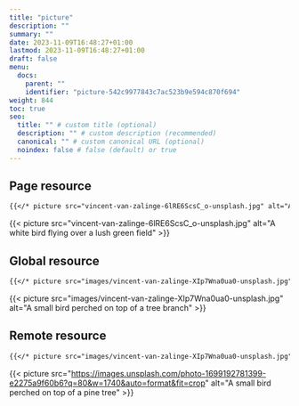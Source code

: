 ```yaml
---
title: "picture"
description: ""
summary: ""
date: 2023-11-09T16:48:27+01:00
lastmod: 2023-11-09T16:48:27+01:00
draft: false
menu:
  docs:
    parent: ""
    identifier: "picture-542c9977843c7ac523b9e594c870f694"
weight: 844
toc: true
seo:
  title: "" # custom title (optional)
  description: "" # custom description (recommended)
  canonical: "" # custom canonical URL (optional)
  noindex: false # false (default) or true
---
```



## Page resource

```md
{{</* picture src="vincent-van-zalinge-6lRE6ScsC_o-unsplash.jpg" alt="A large bird flying through a blue sky" */>}}
```

{{< picture src="vincent-van-zalinge-6lRE6ScsC_o-unsplash.jpg" alt="A white bird flying over a lush green field" >}}

## Global resource

```md
{{</* picture src="images/vincent-van-zalinge-XIp7Wna0ua0-unsplash.jpg" alt="A small bird perched on top of a tree branch" */>}}
```

{{< picture src="images/vincent-van-zalinge-XIp7Wna0ua0-unsplash.jpg" alt="A small bird perched on top of a tree branch" >}}

## Remote resource

```md
{{</* picture src="images/vincent-van-zalinge-XIp7Wna0ua0-unsplash.jpg" alt="A small bird perched on top of a pine tree" */>}}
```

{{< picture src="https://images.unsplash.com/photo-1699192781399-e2275a9f60b6?q=80&w=1740&auto=format&fit=crop" alt="A small bird perched on top of a pine tree" >}}
